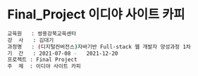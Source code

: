 # Final_Project 이디야 사이트 카피


```bash
교육원   : 쌍용강북교육센타
강  사   : 김대기
과정명   : (디지털컨버전스)자바기반 Full-stack 웹 개발자 양성과정 1차
기  간   : 2021-07-08 -	2021-12-20
프로젝트 : Final Project
주  제  : 이디야 사이트 카피
```


